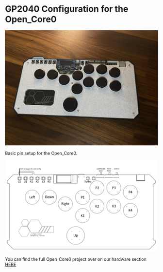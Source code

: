 # GP2040 Configuration for the Open_Core0

![Open_Core0](assets/Open_Core0.jpg)

Basic pin setup for the Open_Core0.

![Pin Mapping](assets/Open_Core0_pinout.png)

You can find the full Open_Core0 project over on our hardware section [HERE](https://github.com/OpenStickCommunity/Hardware/tree/main/Open_Core0)